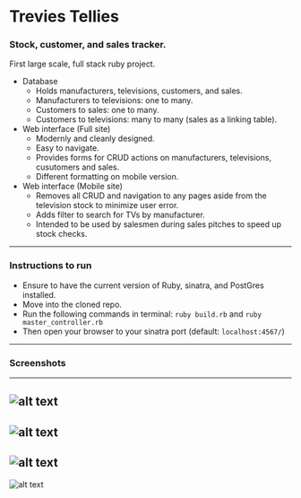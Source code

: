 # Trevies Tellies
### Stock, customer, and sales tracker.
First large scale, full stack ruby project.
  - Database
    * Holds manufacturers, televisions, customers, and sales.
    * Manufacturers to televisions: one to many.
    * Customers to sales: one to many.
    * Customers to televisions: many to many (sales as a linking table).
  - Web interface (Full site)
    * Modernly and cleanly designed.
    * Easy to navigate.
    * Provides forms for CRUD actions on manufacturers, televisions, cusutomers and sales.
    * Different formatting on mobile version.
  - Web interface (Mobile site)
    * Removes all CRUD and navigation to any pages aside from the television stock to minimize user error.
    * Adds filter to search for TVs by manufacturer.
    * Intended to be used by salesmen during sales pitches to speed up stock checks.
    
---

### Instructions to run
  - Ensure to have the current version of Ruby, sinatra, and PostGres installed.
  - Move into the cloned repo.
  - Run the following commands in terminal: `ruby build.rb` and `ruby master_controller.rb`
  - Then open your browser to your sinatra port (default: `localhost:4567/`)

---

### Screenshots

---
![alt text](http://i.imgur.com/sffPbjG.png)
---
![alt text](http://i.imgur.com/gqKTANC.png)
---
![alt text](http://i.imgur.com/roKWyu9.png)
---
![alt text](http://i.imgur.com/ywDU1Fn.png)

